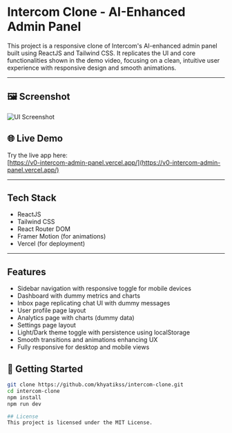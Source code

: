 
# Intercom Clone - AI-Enhanced Admin Panel

This project is a responsive clone of Intercom's AI-enhanced admin panel built using ReactJS and Tailwind CSS. It replicates the UI and core functionalities shown in the demo video, focusing on a clean, intuitive user experience with responsive design and smooth animations.

---
## 🖼️ Screenshot
![UI Screenshot](https://github.com/khyatikss/Intercom-Clone---AI-Enhanced-Admin-Panel/blob/main/UI.png?raw=true)


## 🌐 Live Demo
Try the live app here:  
[https://v0-intercom-admin-panel.vercel.app/](https://v0-intercom-admin-panel.vercel.app/)

---

##  Tech Stack
- ReactJS
- Tailwind CSS
- React Router DOM
- Framer Motion (for animations)
- Vercel (for deployment)

---

##  Features
- Sidebar navigation with responsive toggle for mobile devices
- Dashboard with dummy metrics and charts
- Inbox page replicating chat UI with dummy messages
- User profile page layout
- Analytics page with charts (dummy data)
- Settings page layout
- Light/Dark theme toggle with persistence using localStorage
- Smooth transitions and animations enhancing UX
- Fully responsive for desktop and mobile views

## 🚀 Getting Started
```bash
git clone https://github.com/khyatikss/intercom-clone.git
cd intercom-clone
npm install
npm run dev

## License
This project is licensed under the MIT License.
